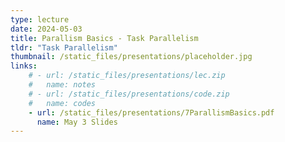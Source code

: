 ```yaml
---
type: lecture
date: 2024-05-03
title: Parallism Basics - Task Parallelism
tldr: "Task Parallelism"
thumbnail: /static_files/presentations/placeholder.jpg
links: 
    # - url: /static_files/presentations/lec.zip
    #   name: notes
    # - url: /static_files/presentations/code.zip
    #   name: codes
    - url: /static_files/presentations/7ParallismBasics.pdf
      name: May 3 Slides
---
```

<!-- **Suggested Readings:**
- [Readings 1](http://example.com)
- [Readings 2](http://example.com) -->

